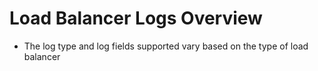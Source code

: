 # Load Balancer Logs Overview

* The log type and log fields supported vary based on the type of load balancer